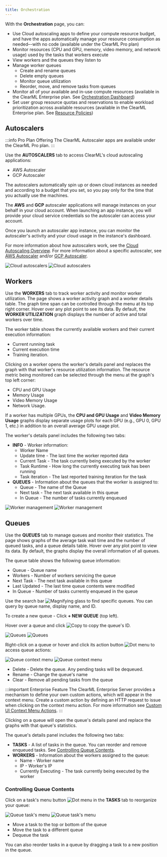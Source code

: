 ```yaml
---
title: Orchestration
---
```


With the **Orchestration** page, you can:

* Use Cloud autoscaling apps to define your compute resource budget, and have the apps automatically manage your resource 
consumption as needed–-with no code (available under the ClearML Pro plan)
* Monitor resources (CPU and GPU, memory, video memory, and network usage) used by the tasks that workers
  execute
* View workers and the queues they listen to
* Manage worker queues
  * Create and rename queues
  * Delete empty queues
  * Monitor queue utilization
  * Reorder, move, and remove tasks from queues
* Monitor all of your available and in-use compute resources (available in the ClearML Enterprise plan. See [Orchestration Dashboard](webapp_orchestration_dash.md))
* Set user group resource quotas and reservations to enable workload prioritization across available resources (available 
in the ClearML Enterprise plan. See [Resource Policies](resource_policies.md))

## Autoscalers

:::info Pro Plan Offering
The ClearML Autoscaler apps are available under the ClearML Pro plan.
:::

Use the **AUTOSCALERS** tab to access ClearML's cloud autoscaling applications:

* AWS Autoscaler
* GCP Autoscaler

The autoscalers automatically spin up or down cloud instances as needed and according to a budget that you set, so you 
pay only for the time that you actually use the machines.

The **AWS** and **GCP** autoscaler applications will manage instances on your behalf in your cloud account. When 
launching an app instance, you will provide your cloud service credentials so the autoscaler can access your account.

Once you launch an autoscaler app instance, you can monitor the autoscaler's activity and your cloud usage in the instance's
dashboard.

For more information about how autoscalers work, see the [Cloud Autoscaling Overview](../cloud_autoscaling/autoscaling_overview.md).
For more information about a specific autoscaler, see [AWS Autoscaler](applications/apps_aws_autoscaler.md)
and/or [GCP Autoscaler](applications/apps_gcp_autoscaler.md).

![Cloud autoscalers](../img/webapp_orchestration_autoscalers.png#light-mode-only)
![Cloud autoscalers](../img/webapp_orchestration_autoscalers_dark.png#dark-mode-only)

## Workers

Use the **WORKERS** tab to track worker activity and monitor worker utilization.
The page shows a worker activity graph and a worker details table. The graph time span can be controlled through the menu 
at its top right corner. Hover over any plot point to see its data. By default, the **WORKER UTILIZATION** graph displays the 
number of active and total workers over time.

The worker table shows the currently available workers and their current execution information: 
* Current running task
* Current execution time 
* Training iteration.


Clicking on a worker opens the worker's details panel and replaces the graph with that worker's resource utilization 
information. The resource metric being monitored can be selected through the menu at the graph's top left corner:
* CPU and GPU Usage
* Memory Usage
* Video Memory Usage
* Network Usage.

If a worker has multiple GPUs, the **CPU and GPU Usage** and **Video Memory Usage** graphs display separate usage plots 
for each GPU (e.g., GPU 0, GPU 1, etc.) in addition to an overall average GPU usage plot.

The worker's details panel includes the following two tabs:
* **INFO** - Worker information:
    * Worker Name
    * Update time - The last time the worker reported data
    * Current Task - The task currently being executed by the worker
    * Task Runtime - How long the currently executing task has been running
    * Task iteration - The last reported training iteration for the task
* **QUEUES** - Information about the queues that the worker is assigned to:
    * Queue - The name of the Queue
    * Next task - The next task available in this queue
    * In Queue - The number of tasks currently enqueued

![Worker management](../img/agents_queues_resource_management.png#light-mode-only)
![Worker management](../img/agents_queues_resource_management_dark.png#dark-mode-only)



## Queues

Use the **QUEUES** tab to manage queues and monitor their statistics. The page shows graphs of the average task 
wait time and the number of queued tasks, and a queue details table. Hover over any plot point to view its data. 
By default, the graphs display the overall information of all queues. 

The queue table shows the following queue information:
* Queue - Queue name 
* Workers - Number of workers servicing the queue
* Next Task - The next task available in this queue
* Last Updated - The last time queue contents were modified
* In Queue - Number of tasks currently enqueued in the queue

Use the search bar <img src="/docs/latest/icons/ico-search.svg" alt="Magnifying glass" className="icon size-md space-sm" /> 
to find specific queues. You can query by queue name, display name, and ID.

To create a new queue - Click **+ NEW QUEUE** (top left).

Hover over a queue and click <img src="/docs/latest/icons/ico-copy-to-clipboard.svg" alt="Copy" className="icon size-md space-sm" /> 
to copy the queue's ID. 

![Queues](../img/4100.png#light-mode-only)
![Queues](../img/4100_dark.png#dark-mode-only)

Right-click on a queue or hover and click its action button <img src="/docs/latest/icons/ico-dots-v-menu.svg" alt="Dot menu" className="icon size-md space-sm" /> 
to access queue actions:

![Queue context menu](../img/webapp_workers_queues_context.png#light-mode-only)
![Queue context menu](../img/webapp_workers_queues_context_dark.png#dark-mode-only)
   
* Delete - Delete the queue. Any pending tasks will be dequeued.
* Rename - Change the queue's name
* Clear - Remove all pending tasks from the queue

:::important Enterprise Feature
The ClearML Enterprise Server provides a mechanism to define your own custom actions, which will 
appear in the context menu. Create a custom action by defining an HTTP request to issue when clicking on the context menu
action. For more information see [Custom UI Context Menu Actions](../deploying_clearml/clearml_server_config.md#custom-ui-context-menu-actions).
:::

Clicking on a queue will open the queue's details panel and replace the graphs with that queue's statistics.

The queue's details panel includes the following two tabs: 
* **TASKS** - A list of tasks in the queue. You can reorder and remove enqueued tasks. See 
  [Controlling Queue Contents](#controlling-queue-contents).
* **WORKERS** - Information about the workers assigned to the queue:
  * Name - Worker name
  * IP - Worker's IP
  * Currently Executing - The task currently being executed by the worker

### Controlling Queue Contents

Click on a task's menu button <img src="/docs/latest/icons/ico-dots-v-menu.svg" alt="Dot menu" className="icon size-md space-sm" /> 
in the **TASKS** tab to reorganize your queue:

![Queue task's menu](../img/workers_queues_experiment_actions.png#light-mode-only)
![Queue task's menu](../img/workers_queues_experiment_actions_dark.png#dark-mode-only)  
  
* Move a task to the top or bottom of the queue
* Move the task to a different queue
* Dequeue the task

You can also reorder tasks in a queue by dragging a task to a new position in the queue.
